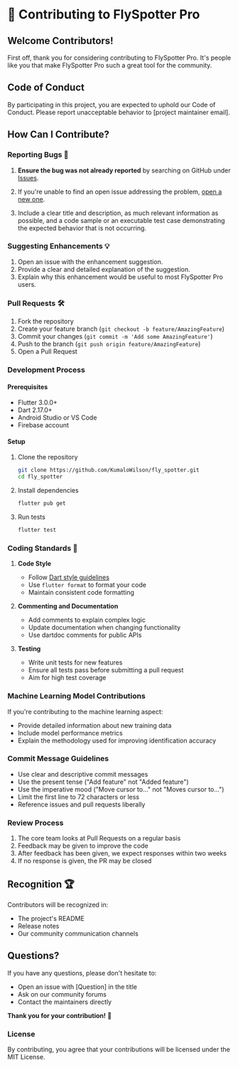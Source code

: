 # 🤝 Contributing to FlySpotter Pro

## Welcome Contributors! 

First off, thank you for considering contributing to FlySpotter Pro. It's people like you that make FlySpotter Pro such a great tool for the community.

## Code of Conduct

By participating in this project, you are expected to uphold our Code of Conduct. Please report unacceptable behavior to [project maintainer email].

## How Can I Contribute?

### Reporting Bugs 🐞

1. **Ensure the bug was not already reported** by searching on GitHub under [Issues](https://github.com/KumaloWilson/fly_spotter/issues).

2. If you're unable to find an open issue addressing the problem, [open a new one](https://github.com/KumaloWilson/fly_spotter/issues/new). 

3. Include a clear title and description, as much relevant information as possible, and a code sample or an executable test case demonstrating the expected behavior that is not occurring.

### Suggesting Enhancements 💡

1. Open an issue with the enhancement suggestion.
2. Provide a clear and detailed explanation of the suggestion.
3. Explain why this enhancement would be useful to most FlySpotter Pro users.

### Pull Requests 🛠️

1. Fork the repository
2. Create your feature branch (`git checkout -b feature/AmazingFeature`)
3. Commit your changes (`git commit -m 'Add some AmazingFeature'`)
4. Push to the branch (`git push origin feature/AmazingFeature`)
5. Open a Pull Request

### Development Process

#### Prerequisites
- Flutter 3.0.0+
- Dart 2.17.0+
- Android Studio or VS Code
- Firebase account

#### Setup
1. Clone the repository
   ```bash
   git clone https://github.com/KumaloWilson/fly_spotter.git
   cd fly_spotter
   ```

2. Install dependencies
   ```bash
   flutter pub get
   ```

3. Run tests
   ```bash
   flutter test
   ```

### Coding Standards 📝

1. **Code Style**
   - Follow [Dart style guidelines](https://dart.dev/guides/language/effective-dart/style)
   - Use `flutter format` to format your code
   - Maintain consistent code formatting

2. **Commenting and Documentation**
   - Add comments to explain complex logic
   - Update documentation when changing functionality
   - Use dartdoc comments for public APIs

3. **Testing**
   - Write unit tests for new features
   - Ensure all tests pass before submitting a pull request
   - Aim for high test coverage

### Machine Learning Model Contributions

If you're contributing to the machine learning aspect:
- Provide detailed information about new training data
- Include model performance metrics
- Explain the methodology used for improving identification accuracy

### Commit Message Guidelines

- Use clear and descriptive commit messages
- Use the present tense ("Add feature" not "Added feature")
- Use the imperative mood ("Move cursor to..." not "Moves cursor to...")
- Limit the first line to 72 characters or less
- Reference issues and pull requests liberally

### Review Process

1. The core team looks at Pull Requests on a regular basis
2. Feedback may be given to improve the code
3. After feedback has been given, we expect responses within two weeks
4. If no response is given, the PR may be closed

## Recognition 🏆

Contributors will be recognized in:
- The project's README
- Release notes
- Our community communication channels

## Questions?

If you have any questions, please don't hesitate to:
- Open an issue with [Question] in the title
- Ask on our community forums
- Contact the maintainers directly

**Thank you for your contribution!** 🎉

### License

By contributing, you agree that your contributions will be licensed under the MIT License.
